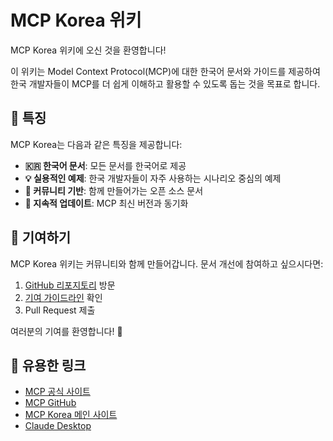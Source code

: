 # MCP Korea 위키

MCP Korea 위키에 오신 것을 환영합니다! 

이 위키는 Model Context Protocol(MCP)에 대한 한국어 문서와 가이드를 제공하여 한국 개발자들이 MCP를 더 쉽게 이해하고 활용할 수 있도록 돕는 것을 목표로 합니다.


## 🌟 특징

MCP Korea는 다음과 같은 특징을 제공합니다:

- **🇰🇷 한국어 문서**: 모든 문서를 한국어로 제공
- **💡 실용적인 예제**: 한국 개발자들이 자주 사용하는 시나리오 중심의 예제
- **🤝 커뮤니티 기반**: 함께 만들어가는 오픈 소스 문서
- **🔄 지속적 업데이트**: MCP 최신 버전과 동기화

## 🤝 기여하기

MCP Korea 위키는 커뮤니티와 함께 만들어갑니다. 문서 개선에 참여하고 싶으시다면:

1. [GitHub 리포지토리](https://github.com/mcpkorea/mcpkorea-docs) 방문
2. [기여 가이드라인](https://github.com/mcpkorea/mcpkorea-docs/blob/main/CONTRIBUTING.md) 확인
3. Pull Request 제출

여러분의 기여를 환영합니다! 🎉

## 🔗 유용한 링크

- [MCP 공식 사이트](https://modelcontextprotocol.io)
- [MCP GitHub](https://github.com/modelcontextprotocol)
- [MCP Korea 메인 사이트](https://mcpkorea.com)
- [Claude Desktop](https://claude.ai/desktop)